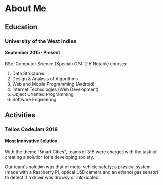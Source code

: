 # About Me

## Education

### University of the West Indies
#### September 2015 - Present
   BSc. Computer Science (Special) *GPA: 2.6*
   Notable courses:
   1. Data Structures
   2. Design & Analysis of Algorithms
   3. Web and Mobile Programming (Android)
   4. Internet Technologies (Web Development)
   5. Object Oriented Programming
   6. Software Engineering

## Activities

### Telios CodeJam 2018
#### Most Innovative Solution
   With the theme "Smart Cities", teams of 3-5 were charged with the task of creating a solution for a developing society.

   Our team's solution was that of motor vehicle safety; a physical system (made with a Raspberry Pi, optical USB camera and an ethanol gas sensor) to detect if a driver was drowsy or intoxicated.
